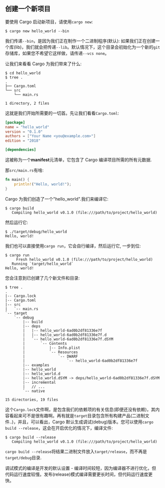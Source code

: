 ## 创建一个新项目

要使用 Cargo 启动新项目，请使用`cargo new`:

```shell
$ cargo new hello_world --bin
```

我们传递`--bin`，是因为我们正在制作一个二进制程序(默认): 如果我们正在创建一个库(lib)，我们就会把传递`--lib`。默认情况下，这个目录会初始化为一个新的`git`存储库，如果您不希望它这样做，请传递`--vcs none`。

让我们来看看 Cargo 为我们带来了什么:

```shell
$ cd hello_world
$ tree .
.
├── Cargo.toml
└── src
    └── main.rs

1 directory, 2 files
```

这就是我们开始所需要的一切首。先让我们看看`Cargo.toml`:

```toml
[package]
name = "hello_world"
version = "0.1.0"
authors = ["Your Name <you@example.com>"]
edition = "2018"

[dependencies]
```

这被称为一个**manifest**元清单，它包含了 Cargo 编译项目所需的所有元数据.

那`src/main.rs`有啥:

```rust
fn main() {
    println!("Hello, world!");
}
```

Cargo 为我们创造了一个"hello_world".我们来编译它:

```shell
$ cargo build
   Compiling hello_world v0.1.0 (file:///path/to/project/hello_world)
```

然后运行它:

```shell
$ ./target/debug/hello_world
Hello, world!
```

我们也可以直接使用`cargo run`，它会自行编译，然后运行它, 一步到位:

```shell
$ cargo run
     Fresh hello_world v0.1.0 (file:///path/to/project/hello_world)
   Running `target/hello_world`
Hello, world!
```

您会注意到已创建了几个新文件和目录:

```shell
$ tree .
.
|-- Cargo.lock
|-- Cargo.toml
|-- src
|   `-- main.rs
`-- target
    `-- debug
        |-- build
        |-- deps
        |   |-- hello_world-6ad0b2df81336e7f
        |   |-- hello_world-6ad0b2df81336e7f.d
        |   `-- hello_world-6ad0b2df81336e7f.dSYM
        |       `-- Contents
        |           |-- Info.plist
        |           `-- Resources
        |               `-- DWARF
        |                   `-- hello_world-6ad0b2df81336e7f
        |-- examples
        |-- hello_world
        |-- hello_world.d
        |-- hello_world.dSYM -> deps/hello_world-6ad0b2df81336e7f.dSYM
        |-- incremental
        |   // ...
        `-- native

15 directories, 19 files
```

这个`Cargo.lock`文件啊，是包含我们的依赖项的有关信息(即便还没有依赖)，其内容看起来可不是很有趣啊。再有就是`target`目录包含所有构建产品(二进制文件..)，并且，可以看出，Cargo 默认生成调试(debug)版本。您可以使用`cargo build --release`，这会在开启优化的情况下，编译文件:

```shell
$ cargo build --release
   Compiling hello_world v0.1.0 (file:///path/to/project/hello_world)
```

`cargo build --release`将结果二进制文件放入`target/release`，而不再是`target/debug`目录.

调试模式的编译是开发的默认设置 - 编译时间较短，因为编译器不进行优化，但代码运行速度较慢。发布(release)模式编译需要更长时间，但代码运行速度更快。
